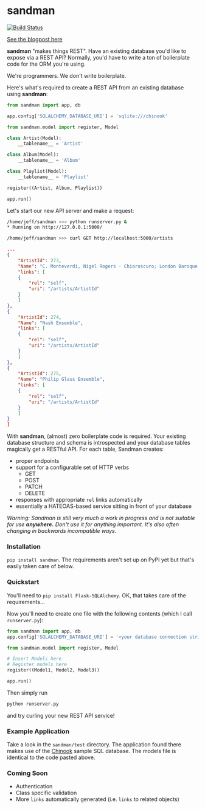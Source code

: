 sandman
=======
[![Build Status](https://travis-ci.org/jeffknupp/sandman.png?branch=develop)](https://travis-ci.org/jeffknupp/sandman)

[See the blogpost here](http://www.jeffknupp.com/blog/2013/07/23/sandman-a-boilerplatefree-python-rest-api-for-existing-databases/)

**sandman** "makes things REST". Have an existing database you'd like to expose via
a REST API? Normally, you'd have to write a ton of boilerplate code for
the ORM you're using. 

We're programmers. We don't write boilerplate.

Here's what's required to create a REST API from an existing database using
**sandman**:

```python
from sandman import app, db

app.config['SQLALCHEMY_DATABASE_URI'] = 'sqlite:///chinook'

from sandman.model import register, Model

class Artist(Model):
    __tablename__ = 'Artist'

class Album(Model):
    __tablename__ = 'Album'

class Playlist(Model):
    __tablename__ = 'Playlist'

register((Artist, Album, Playlist))

app.run()
```

Let's start our new API server and make a request:

```zsh
/home/jeff/sandman >>> python runserver.py &
* Running on http://127.0.0.1:5000/

/home/jeff/sandman >>> curl GET http://localhost:5000/artists
```

```json
...
{
    "ArtistId": 273,
    "Name": "C. Monteverdi, Nigel Rogers - Chiaroscuro; London Baroque; London Cornett & Sackbu",
    "links": [
    {
        "rel": "self",
        "uri": "/artists/ArtistId"
    }
    ]
},
{
    "ArtistId": 274,
    "Name": "Nash Ensemble",
    "links": [
    {
        "rel": "self",
        "uri": "/artists/ArtistId"
    }
    ]
},
{
    "ArtistId": 275,
    "Name": "Philip Glass Ensemble",
    "links": [
    {
        "rel": "self",
        "uri": "/artists/ArtistId"
    }
    ]
}
]
```

With **sandman**, (almost) zero boilerplate code is required. Your existing database
structure and schema is introspected and your database tables magically get a
RESTful API. For each table, Sandman creates:

* proper endpoints 
* support for a configurable set of HTTP verbs 
    * GET
    * POST
    * PATCH
    * DELETE
* responses with appropriate `rel` links automatically
* essentially a HATEOAS-based service sitting in front of your database

*Warning: Sandman is still very much a work in progress and is not suitable for
use **anywhere.** Don't use it for anything important. It's also often changing 
in backwards incompatible ways.*

### Installation

`pip install sandman`. The requirements aren't set up on PyPI yet but that's
easily taken care of below.

### Quickstart

You'll need to `pip install Flask-SQLAlchemy`. OK, that takes care of the
requirements...

Now you'll need to create one file with the following contents (which I call `runserver.py`):

```python
from sandman import app, db
app.config['SQLALCHEMY_DATABASE_URI'] = '<your database connection string (using SQLAlchemy)'

from sandman.model import register, Model

# Insert Models here
# Register models here 
register((Model1, Model2, Model3))

app.run()
```

Then simply run 

```bash
python runserver.py
```

and try curling your new REST API service!

### Example Application

Take a look in the `sandman/test` directory. The application found there makes
use of the [Chinook](http://chinookdatabase.codeplex.com) sample SQL database.
The models file is identical to the code pasted above.

### Coming Soon

* Authentication
* Class specific validation
* More `links` automatically generated (i.e. `links` to related objects)
